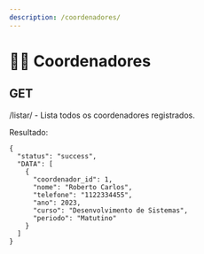 ```yaml
---
description: /coordenadores/
---
```


# 👨‍⚖️ Coordenadores

## GET

/listar/ - Lista todos os coordenadores registrados.

Resultado:

```
{
  "status": "success",
  "DATA": [
    {
      "coordenador_id": 1,
      "nome": "Roberto Carlos",
      "telefone": "1122334455",
      "ano": 2023,
      "curso": "Desenvolvimento de Sistemas",
      "periodo": "Matutino"
    }
  ]
}
```

